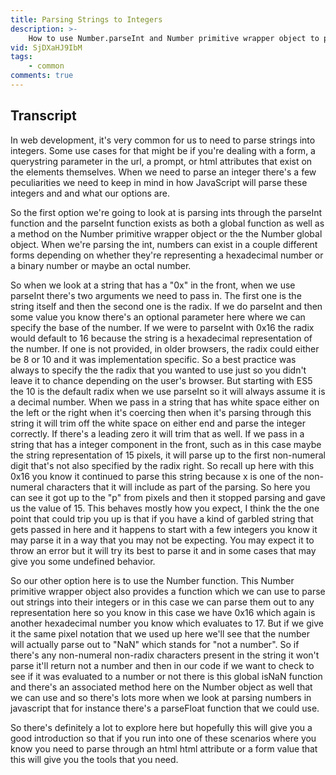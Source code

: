 ```yaml
---
title: Parsing Strings to Integers
description: >-
    How to use Number.parseInt and Number primitive wrapper object to parse strings to integers.
vid: SjDXaHJ9IbM
tags:
    - common
comments: true
---
```


## Transcript

In web development, it's very common for us to need to parse strings into integers. Some use cases for that might be if you're dealing with a form, a querystring parameter in the url, a prompt, or html attributes that exist on the elements themselves. When we need to parse an integer there's a few peculiarities we need to keep in mind in how JavaScript will parse these integers and and what our options are.

So the first option we're going to look at is parsing ints through the parseInt function and the parseInt function exists as both a global function as well as a method on the Number primitive wrapper object or the the Number global object. When we're parsing the int, numbers can exist in a couple different forms depending on whether they're representing a hexadecimal number or a binary number or maybe an octal number.

So when we look at a string that has a "0x" in the front, when we use parseInt there's two arguments we need to pass in. The first one is the string itself and then the second one is the radix. If we do parseInt and then some value you know there's an optional parameter here where we can specify the base of the number. If we were to parseInt with 0x16 the radix would default to 16 because the string is a hexadecimal representation of the number. If one is not provided, in older browsers, the radix could either be 8 or 10 and it was implementation specific. So a best practice was always to specify the the radix that you wanted to use just so you didn't leave it to chance depending on the user's browser. But starting with ES5 the 10 is the default radix when we use parseInt so it will always assume it is a decimal number. When we pass in a string that has white space either on the left or the right when it's coercing then when it's parsing through this string it will trim off the white space on either end and parse the integer correctly. If there's a leading zero it will trim that as well. If we pass in a string that has a integer component in the front, such as in this case maybe the string representation of 15 pixels, it will parse up to the first non-numeral digit that's not also specified by the radix right. So recall up here with this 0x16 you know it continued to parse this string because x is one of the non-numeral characters that it will include as part of the parsing. So here you can see it got up to the "p" from pixels and then it stopped parsing and gave us the value of 15. This behaves mostly how you expect, I think the the one point that could trip you up is that if you have a kind of garbled string that gets passed in here and it happens to start with a few integers you know it may parse it in a way that you may not be expecting. You may expect it to throw an error but it will try its best to parse it and in some cases that may give you some undefined behavior.

So our other option here is to use the Number function. This Number primitive wrapper object also provides a function which we can use to parse out strings into their integers or in this case we can parse them out to any representation here so you know in this case we have 0x16 which again is another hexadecimal number you know which evaluates to 17. But if we give it the same pixel notation that we used up here we'll see that the number will actually parse out to "NaN" which stands for "not a number". So if there's any non-numeral non-radix characters present in the string it won't parse it'll return not a number and then in our code if we want to check to see if it was evaluated to a number or not there is this global isNaN function and there's an associated method here on the Number object as well that we can use and so there's lots more when we look at parsing numbers in javascript that for instance there's a parseFloat function that we could use.

So there's definitely a lot to explore here but hopefully this will give you a good introduction so that if you run into one of these scenarios where you know you need to parse through an html html attribute or a form value that this will give you the tools that you need.